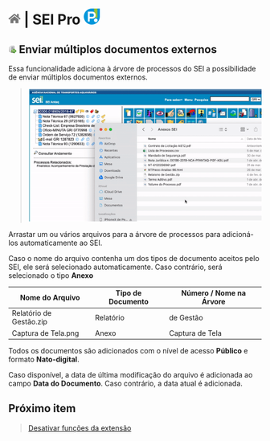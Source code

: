 # [![Home](../img/home.png)](../) |  SEI Pro ![Icone](../img/icon-32.png)

## ![SEI Pro Enviar documentos](../img/icon-uploaddocs.png) Enviar múltiplos documentos externos

Essa funcionalidade adiciona à árvore de processos do SEI a possibilidade de enviar múltiplos documentos externos.

> ![Tela Sigilo Documento](../img/tela-uploaddocs.gif)  

Arrastar um ou vários arquivos para a árvore de processos para adicioná-los automaticamente ao SEI.

Caso o nome do arquivo contenha um dos tipos de documento aceitos pelo SEI, ele será selecionado automaticamente. Caso contrário, será selecionado o tipo **Anexo**

|  Nome do Arquivo         |  Tipo de Documento   |  Número / Nome na Árvore  |
| -----------------------  |  ------------------- |  ------------------------ | 
|  Relatório de Gestão.zip |  Relatório           |  de Gestão                |
|  Captura de Tela.png     |  Anexo               |  Captura de Tela          |

Todos os documentos são adicionados com o nível de acesso **Público** e formato **Nato-digital**. 

Caso disponível, a data de última modificação do arquivo é adicionada ao campo **Data do Documento**. Caso contrário, a data atual é adicionada.

## Próximo item

> [Desativar funções da extensão](../pages/DESATIVARFUNCOES.md)
